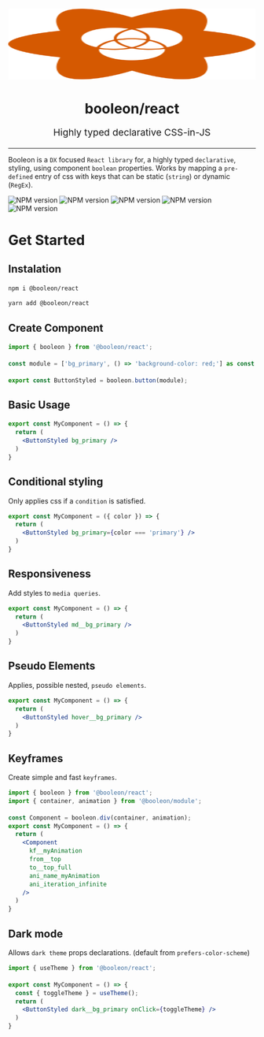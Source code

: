 <p align="center" style="color: #343a40">
  <img src="https://github.com/viniciusflv/booleon/raw/master/booleon.svg" viewBox="0 0 129.80448 115.59661" width="100%" height="144" />
  <h1 align="center">booleon/react</h1>
  <p align="center" style="font-size: 1.2rem;">Highly typed declarative CSS-in-JS</p>
  <hr />
</p>

Booleon is a `DX` focused `React library` for, a highly typed `declarative`, styling, using component `boolean` properties. Works by mapping a `pre-defined` entry of css with keys that can be static (`string`) or dynamic (`RegEx`).

![NPM version](https://badgen.net/npm/v/@booleon/base)
![NPM version](https://badgen.net/github/commits/viniciusflv/booleon)
![NPM version](https://badgen.net//packagephobia/publish/@booleon/base)
![NPM version](https://badgen.net/bundlephobia/min/@booleon/base)
![NPM version](https://badgen.net/bundlephobia/minzip/@booleon/base)

# Get Started

## Instalation

```sh
npm i @booleon/react
```

```sh
yarn add @booleon/react
```

## Create Component

```jsx
import { booleon } from '@booleon/react';

const module = ['bg_primary', () => 'background-color: red;'] as const

export const ButtonStyled = booleon.button(module);
```

## Basic Usage

```jsx
export const MyComponent = () => {
  return (
    <ButtonStyled bg_primary />
  )
}
```

## Conditional styling

Only applies css if a `condition` is satisfied.

```jsx
export const MyComponent = ({ color }) => {
  return (
    <ButtonStyled bg_primary={color === 'primary'} />
  )
}
```
## Responsiveness

Add styles to `media queries`.

```jsx
export const MyComponent = () => {
  return (
    <ButtonStyled md__bg_primary />
  )
}
```

## Pseudo Elements

Applies, possible nested, `pseudo elements`.

```jsx
export const MyComponent = () => {
  return (
    <ButtonStyled hover__bg_primary />
  )
}
```

## Keyframes

Create simple and fast `keyframes`.

```jsx
import { booleon } from '@booleon/react';
import { container, animation } from '@booleon/module';

const Component = booleon.div(container, animation);
export const MyComponent = () => {
  return (
    <Component
      kf__myAnimation
      from__top
      to__top_full
      ani_name_myAnimation
      ani_iteration_infinite
    />
  )
}
```

## Dark mode

Allows `dark theme` props declarations. (default from `prefers-color-scheme`)

```jsx
import { useTheme } from '@booleon/react';

export const MyComponent = () => {
  const { toggleTheme } = useTheme();
  return (
    <ButtonStyled dark__bg_primary onClick={toggleTheme} />
  )
}
```
